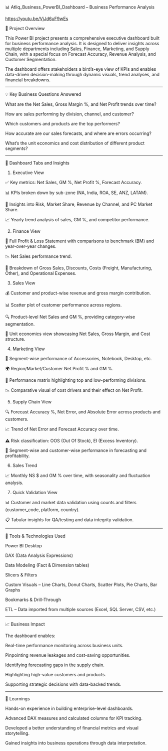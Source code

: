 📊 Atliq_Business_PowerBI_Dashboard – Business Performance Analysis

https://youtu.be/VjJd6uF9wEs

📝 Project Overview

This Power BI project presents a comprehensive executive dashboard built for business performance analysis. It is designed to deliver insights across multiple departments including Sales, Finance, Marketing, and Supply Chain, with a special focus on Forecast Accuracy, Revenue Analysis, and Customer Segmentation.

The dashboard offers stakeholders a bird’s-eye view of KPIs and enables data-driven decision-making through dynamic visuals, trend analyses, and financial breakdowns.


---

💡 Key Business Questions Answered

What are the Net Sales, Gross Margin %, and Net Profit trends over time?

How are sales performing by division, channel, and customer?

Which customers and products are the top performers?

How accurate are our sales forecasts, and where are errors occurring?

What’s the unit economics and cost distribution of different product segments?



---

📌 Dashboard Tabs and Insights

1. Executive View

✅ Key metrics: Net Sales, GM %, Net Profit %, Forecast Accuracy.

📊 KPIs broken down by sub-zone (NA, India, ROA, SE, ANZ, LATAM).

🧠 Insights into Risk, Market Share, Revenue by Channel, and PC Market Share.

📈 Yearly trend analysis of sales, GM %, and competitor performance.


2. Finance View

📄 Full Profit & Loss Statement with comparisons to benchmark (BM) and year-over-year changes.

📉 Net Sales performance trend.

📌 Breakdown of Gross Sales, Discounts, Costs (Freight, Manufacturing, Other), and Operational Expenses.


3. Sales View

💰 Customer and product-wise revenue and gross margin contribution.

📊 Scatter plot of customer performance across regions.

🔍 Product-level Net Sales and GM %, providing category-wise segmentation.

💸 Unit economics view showcasing Net Sales, Gross Margin, and Cost structure.


4. Marketing View

🧩 Segment-wise performance of Accessories, Notebook, Desktop, etc.

🌍 Region/Market/Customer Net Profit % and GM %.

🔎 Performance matrix highlighting top and low-performing divisions.

📉 Comparative visual of cost drivers and their effect on Net Profit.


5. Supply Chain View

🔍 Forecast Accuracy %, Net Error, and Absolute Error across products and customers.

📈 Trend of Net Error and Forecast Accuracy over time.

⚠ Risk classification: OOS (Out Of Stock), EI (Excess Inventory).

🎯 Segment-wise and customer-wise performance in forecasting and profitability.


6. Sales Trend

📈 Monthly NS $ and GM % over time, with seasonality and fluctuation analysis.


7. Quick Validation View

📊 Customer and market data validation using counts and filters (customer_code, platform, country).

📋 Tabular insights for QA/testing and data integrity validation.



---

🧰 Tools & Technologies Used

Power BI Desktop

DAX (Data Analysis Expressions)

Data Modeling (Fact & Dimension tables)

Slicers & Filters

Custom Visuals – Line Charts, Donut Charts, Scatter Plots, Pie Charts, Bar Graphs

Bookmarks & Drill-Through

ETL – Data imported from multiple sources (Excel, SQL Server, CSV, etc.)



---

📈 Business Impact

The dashboard enables:

Real-time performance monitoring across business units.

Pinpointing revenue leakages and cost-saving opportunities.

Identifying forecasting gaps in the supply chain.

Highlighting high-value customers and products.

Supporting strategic decisions with data-backed trends.



---

🧠 Learnings

Hands-on experience in building enterprise-level dashboards.

Advanced DAX measures and calculated columns for KPI tracking.

Developed a better understanding of financial metrics and visual storytelling.

Gained insights into business operations through data interpretation.
